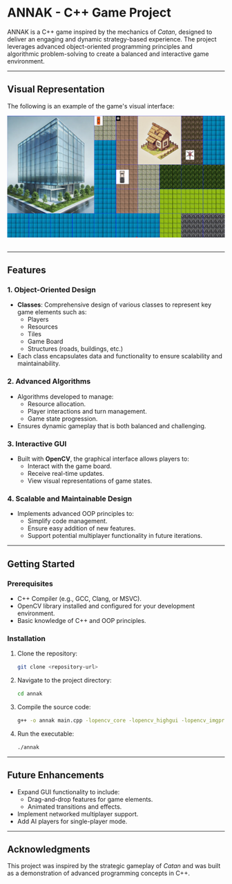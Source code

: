 # ANNAK - C++ Game Project

ANNAK is a C++ game inspired by the mechanics of *Catan*, designed to deliver an engaging and dynamic strategy-based experience. The project leverages advanced object-oriented programming principles and algorithmic problem-solving to create a balanced and interactive game environment.

---
## Visual Representation

The following is an example of the game's visual interface:

![](visualGame.png)


##

---

## Features

### 1. **Object-Oriented Design**

- **Classes**: Comprehensive design of various classes to represent key game elements such as:
  - Players
  - Resources
  - Tiles
  - Game Board
  - Structures (roads, buildings, etc.)
- Each class encapsulates data and functionality to ensure scalability and maintainability.

### 2. **Advanced Algorithms**

- Algorithms developed to manage:
  - Resource allocation.
  - Player interactions and turn management.
  - Game state progression.
- Ensures dynamic gameplay that is both balanced and challenging.

### 3. **Interactive GUI**

- Built with **OpenCV**, the graphical interface allows players to:
  - Interact with the game board.
  - Receive real-time updates.
  - View visual representations of game states.

### 4. **Scalable and Maintainable Design**

- Implements advanced OOP principles to:
  - Simplify code management.
  - Ensure easy addition of new features.
  - Support potential multiplayer functionality in future iterations.

---

## Getting Started

### Prerequisites

- C++ Compiler (e.g., GCC, Clang, or MSVC).
- OpenCV library installed and configured for your development environment.
- Basic knowledge of C++ and OOP principles.

### Installation

1. Clone the repository:
   ```bash
   git clone <repository-url>
   ```
2. Navigate to the project directory:
   ```bash
   cd annak
   ```
3. Compile the source code:
   ```bash
   g++ -o annak main.cpp -lopencv_core -lopencv_highgui -lopencv_imgproc
   ```
4. Run the executable:
   ```bash
   ./annak
   ```

---


## Future Enhancements

- Expand GUI functionality to include:
  - Drag-and-drop features for game elements.
  - Animated transitions and effects.
- Implement networked multiplayer support.
- Add AI players for single-player mode.

---

## Acknowledgments

This project was inspired by the strategic gameplay of *Catan* and was built as a demonstration of advanced programming concepts in C++.

